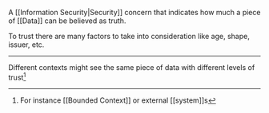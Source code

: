 A [[Information Security|Security]] concern that indicates how much a piece of [[Data]] can be believed as truth.

To trust there are many factors to take into consideration like age, shape, issuer, etc.

---

Different contexts might see the same piece of data with different levels of trust[^1]

[^1]: For instance [[Bounded Context]] or external [[system]]s